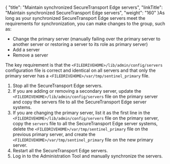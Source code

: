 {
    "title": "Maintain synchronized SecureTransport Edge servers",
    "linkTitle": "Maintain synchronized SecureTransport Edge servers",
    "weight": "160"
}As long as your synchronized <span class="mc-variable axway_variables.Component_Short_Name variable">SecureTransport</span> Edge servers meet the requirements for
synchronization, you can make changes to the group, such as:

-   Change the primary server (manually failing over the primary server to another
    server or restoring a server to its role as primary server)
-   Add a server
-   Remove a server

The key requirement is that the `<FILEDRIVEHOME>/lib/admin/config/servers`
configuration file is correct and identical on all servers and that only the primary server
has a `<FILEDRIVEHOME>/var/tmp/sentinel_primary` file.

1.  Stop all the <span class="mc-variable axway_variables.Component_Short_Name variable">SecureTransport</span> Edge servers.
2.  If you are adding or removing a secondary server, update the
    `<FILEDRIVEHOME>/lib/admin/config/servers` file on the primary server and copy
    the servers file to all the <span class="mc-variable axway_variables.Component_Short_Name variable">SecureTransport</span> Edge server systems.
3.  If you are changing the primary server, list it as the first line in the
    `<FILEDRIVEHOME>/lib/admin/config/servers` file on the primary server, copy the
    `servers` file to all the <span class="mc-variable axway_variables.Component_Short_Name variable">SecureTransport</span> Edge server systems, delete the
    `<FILEDRIVEHOME>/var/tmp/sentinel_primary` file on the previous primary server,
    and create the `<FILEDRIVEHOME>/var/tmp/sentinel_primary` file on the new
    primary server.
4.  Restart all the <span class="mc-variable axway_variables.Component_Short_Name variable">SecureTransport</span> Edge servers.
5.  Log in to the Administration Tool and
    manually synchronize the servers.
